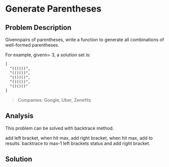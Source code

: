 # Generate Parentheses

## Problem Description

Givennpairs of parentheses, write a function to generate all combinations of well-formed parentheses.

For example, givenn= 3, a solution set is:

```
[
  "((()))",
  "(()())",
  "(())()",
  "()(())",
  "()()()"
]
```

> Companies: Google, Uber, Zenefits

## Analysis

This problem can be solved with backtrace method. 

add left bracket, when hit max, add right bracket, when hit max, add to results. backtrace to max-1 left brackets status and add right bracket.

## Solution





